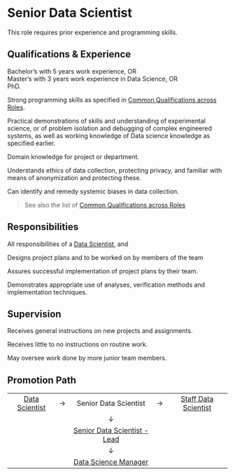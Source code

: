 # Senior Data Scientist

This role requires prior experience and programming skills.


## Qualifications & Experience

Bachelor’s with 5 years work experience, OR  
Master’s with 3 years work experience in Data Science, OR  
PhD.

Strong programming skills as specified in [Common Qualifications across Roles](../common-qualifications.md). 

Practical demonstrations of skills and understanding of experimental science, or of problem isolation and debugging of complex engineered systems, as well as working knowledge of Data science knowledge as specified earlier.

Domain knowledge for project or department.

Understands ethics of data collection, protecting privacy, and familiar with means of anonymization and protecting these.

Can identify and remedy systemic biases in data collection.

> See also the list of [Common Qualifications across Roles](../common-qualifications.md)

## Responsibilities

All responsibilities of a [Data Scientist](../data-scientist.md), and

Designs project plans and to be worked on by members of the team

Assures successful implementation of project plans by their team.

Demonstrates appropriate use of analyses, verification methods and implementation techniques.


## Supervision

Receives general instructions on new projects and assignments.

Receives little to no instructions on routine work.

May oversee work done by more junior team members.


## Promotion Path

|  |  |   |  |  |
|  :---:  |  :---: |  :---: |  :---: |  :---: |
| [Data Scientist](../data-scientist/README.md) | → | Senior Data Scientist | → | [Staff Data Scientist](../staff-data-scientist/README.md) |
|  |  | ↓ |  |  |
|  |  | [Senior Data Scientist - Lead](../lead-manager/README.md) |  |  |
|  |  | ↓ |  |  |
|  |  | [Data Science Manager](../lead-manager/README.md) |  |  |
